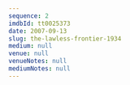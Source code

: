 ```yaml
---
sequence: 2
imdbId: tt0025373
date: 2007-09-13
slug: the-lawless-frontier-1934
medium: null
venue: null
venueNotes: null
mediumNotes: null
---
```


